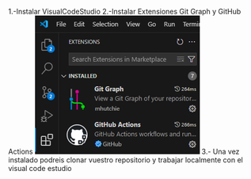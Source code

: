 1.-Instalar VisualCodeStudio
2.-Instalar Extensiones Git Graph y GitHub Actions
![alt text](image.png)
3.- Una vez instalado podreis clonar vuestro repositorio y trabajar localmente con el visual code estudio
